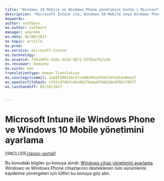 ```yaml
---
title: "Windows 10 Mobile ve Windows Phone yönetimini kurma | Microsoft Docs"
description: "Microsoft Intune ile, Windows 10 Mobile veya Windows Phone cihazları için mobil cihaz yönetimini (MDM) etkinleştirin."
keywords: 
author: nathbarn
ms.author: nathbarn
manager: angrobe
ms.date: 02/08/2017
ms.topic: article
ms.prod: 
ms.service: microsoft-intune
ms.technology: 
ms.assetid: f5615051-2dd1-453b-9872-d3fdcefb2cb8
ms.reviewer: damionw
ms.suite: ems
translationtype: Human Translation
ms.sourcegitcommit: 1ab8f29012bc47ce983942af4d17e7a1b3a0ea17
ms.openlocfilehash: c743c074bfc66a9017baea674663bedf801f08f7
ms.lasthandoff: 02/18/2017


---
```



# <a name="set-up-windows-phone-and-windows-10-mobile-management-with-microsoft-intune"></a>Microsoft Intune ile Windows Phone ve Windows 10 Mobile yönetimini ayarlama

[!INCLUDE[classic-portal](../includes/classic-portal.md)]

Bu konudaki bilgiler şu konuya alındı: [Windows cihaz yönetimini ayarlama](set-up-windows-device-management-with-microsoft-intune.md). Windows ve Windows Phone cihazlarının desteklenen tüm sürümlerini kaydetme yönergeleri için lütfen bu konuya göz atın.
